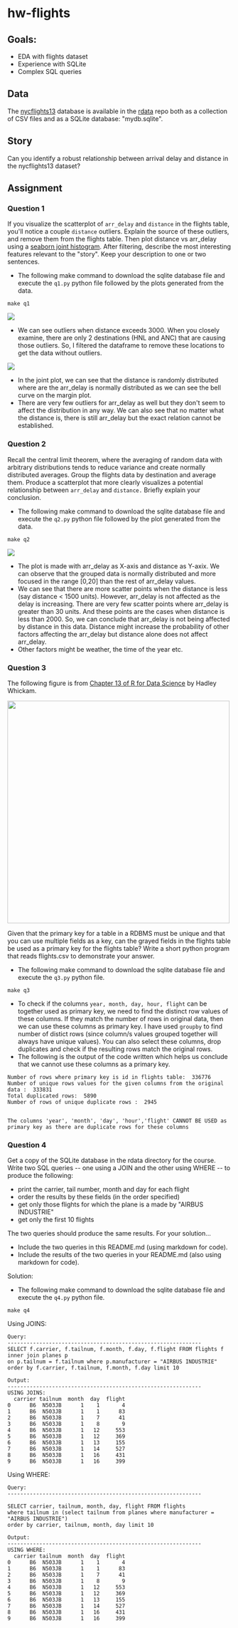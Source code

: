 # hw-flights

## Goals:

* EDA with flights dataset
* Experience with SQLite
* Complex SQL queries

## Data

The [nycflights13](https://github.com/tidyverse/nycflights13) database is available in the
[rdata](https://github.com/ds5110/rdata/tree/main/data) repo both as a collection of CSV files 
and as a SQLite database: "mydb.sqlite".

## Story

Can you identify a robust relationship between arrival delay and distance in the nycflights13 dataset?

## Assignment

### Question 1

If you visualize the scatterplot of `arr_delay` and `distance` in the flights table, 
you'll notice a couple `distance` outliers.
Explain the source of these outliers, and remove them from the flights table. 
Then plot distance vs arr_delay using 
a [seaborn joint histogram](https://seaborn.pydata.org/examples/joint_histogram.html).
After filtering, describe the most interesting features relevant to the "story".
Keep your description to one or two sentences.

- The following make command to download the sqlite database file and execute the `q1.py` python file followed by the plots generated from the data.

```
make q1
```

![](figs/scatter_dist_vs_delay.png)

- We can see outliers when distance exceeds 3000. When you closely examine, there are only 2 destinations (HNL and ANC) that are causing those outliers. So, I filtered the dataframe to remove these locations to get the data without outliers.

![](figs/jointplot_dist_vs_delay.png)

- In the joint plot, we can see that the distance is randomly distributed where are the arr_delay is normally distributed as we can see the bell curve on the margin plot.
- There are very few outliers for arr_delay as well but they don't seem to affect the distribution in any way. We can also see that no matter what the distance is, there is still arr_delay but the exact relation cannot be established.

### Question 2

Recall the central limit theorem, where the averaging of random data with arbitrary distributions
tends to reduce variance and create normally distributed averages.
Group the flights data by destination and average them. 
Produce a scatterplot that more clearly visualizes
a potential relationship between `arr_delay` and `distance.` 
Briefly explain your conclusion.


- The following make command to download the sqlite database file and execute the `q2.py` python file followed by the plot generated from the data.

```
make q2
```

![](figs/grouped_scatter_delay_vs_distance.png)

- The plot is made with arr_delay as X-axis and distance as Y-axix. We can observe that the grouped data is normally distributed and more focused in the range [0,20] than the rest of arr_delay values.
- We can see that there are more scatter points when the distance is less (say distance < 1500 units). However, arr_delay is not affected as the delay is increasing. There are very few scatter points where arr_delay is greater than 30 units. And these points are the cases when distance is less than 2000. So, we can conclude that arr_delay is not being affected by distance in this data. Distance might increase the probability of other factors affecting the arr_delay but distance alone does not affect arr_delay.
- Other factors might be weather, the time of the year etc.

### Question 3

The following figure is from [Chapter 13 of R for Data Science](https://r4ds.had.co.nz/relational-data.html) 
by Hadley Whickam.

<img src="figs/relational-nycflights.png" width="500">

Given that the primary key for a table in a RDBMS must be unique and that you can use multiple fields as a key,
can the grayed fields in the flights table be used as a primary key for the flights table?
Write a short python program that reads flights.csv to demonstrate your answer.

- The following make command to download the sqlite database file and execute the `q3.py` python file.

```
make q3
```

- To check if the columns `year, month, day, hour, flight` can be together used as primary key, we need to find the distinct row values of these columns. If they match the number of rows in original data, then we can use these columns as primary key. I have used `groupby` to find number of distict rows (since column/s values grouped together will always have unique values). You can also select these columns, drop duplicates and check if the resulting rows match the original rows.
- The following is the output of the code written which helps us conclude that we cannot use these columns as a primary key.

```
Number of rows where primary key is id in flights table:  336776
Number of unique rows values for the given columns from the original data :  333831
Total duplicated rows:  5890
Number of rows of unique duplicate rows :  2945


The columns 'year', 'month', 'day', 'hour','flight' CANNOT BE USED as primary key as there are duplicate rows for these columns
``` 


### Question 4

Get a copy of the SQLite database in the rdata directory for the course.
Write two SQL queries -- one using a JOIN and the other using WHERE -- to produce the following:

* print the carrier, tail number, month and day for each flight
* order the results by these fields (in the order specified)
* get only those flights for which the plane is a made by "AIRBUS INDUSTRIE"
* get only the first 10 flights

The two queries should produce the same results. For your solution...

* Include the two queries in this README.md (using markdown for code).
* Include the results of the two queries in your README.md (also using markdown for code).

Solution:

- The following make command to download the sqlite database file and execute the `q4.py` python file.

```
make q4
```

Using JOINS:

```
Query:
-------------------------------------------------------------
SELECT f.carrier, f.tailnum, f.month, f.day, f.flight FROM flights f inner join planes p
on p.tailnum = f.tailnum where p.manufacturer = "AIRBUS INDUSTRIE"
order by f.carrier, f.tailnum, f.month, f.day limit 10

Output:
-------------------------------------------------------------
USING JOINS:
  carrier tailnum  month  day  flight
0      B6  N503JB      1    1       4
1      B6  N503JB      1    1      83
2      B6  N503JB      1    7      41
3      B6  N503JB      1    8       9
4      B6  N503JB      1   12     553
5      B6  N503JB      1   12     369
6      B6  N503JB      1   13     155
7      B6  N503JB      1   14     527
8      B6  N503JB      1   16     431
9      B6  N503JB      1   16     399
```

Using WHERE:

```
Query:
-------------------------------------------------------------

SELECT carrier, tailnum, month, day, flight FROM flights
where tailnum in (select tailnum from planes where manufacturer = "AIRBUS INDUSTRIE")
order by carrier, tailnum, month, day limit 10

Output:
-------------------------------------------------------------
USING WHERE:
  carrier tailnum  month  day  flight
0      B6  N503JB      1    1       4
1      B6  N503JB      1    1      83
2      B6  N503JB      1    7      41
3      B6  N503JB      1    8       9
4      B6  N503JB      1   12     553
5      B6  N503JB      1   12     369
6      B6  N503JB      1   13     155
7      B6  N503JB      1   14     527
8      B6  N503JB      1   16     431
9      B6  N503JB      1   16     399
```


